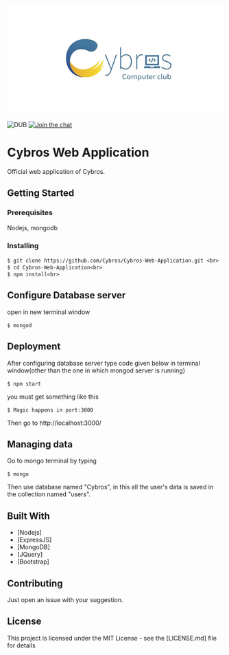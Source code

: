
![Cybros](https://github.com/phunsukwangdu/image/blob/master/cybros.jpg)

![DUB](https://img.shields.io/dub/l/vibe-d.svg?style=flat) [![Join the chat](https://img.shields.io/badge/gitter-join%20chat%20%E2%86%92-brightgreen.svg)](https://gitter.im/LNMIIT-Computer-Club/Lobby)
# Cybros Web Application

Official web application of Cybros.

## Getting Started

### Prerequisites

Nodejs, mongodb

### Installing
```
$ git clone https://github.com/Cybros/Cybros-Web-Application.git <br>
$ cd Cybros-Web-Application<br>
$ npm install<br>
```
## Configure Database server
open in new terminal window
```
$ mongod
```
## Deployment

After configuring database server type code given below in terminal window(other than the one in which mongod server is running)
```
$ npm start
```
you must get something like this
```
$ Magic happens in port:3000
```
Then go to http://localhost:3000/ 

## Managing data

Go to mongo terminal by typing
```
$ mongo
```
Then use database named "Cybros", in this all the user's data is saved in the collection named "users".
## Built With

* [Nodejs]
* [ExpressJS]
* [MongoDB]
* [JQuery]
* [Bootstrap]

## Contributing

Just open an issue with your suggestion.

## License

This project is licensed under the MIT License - see the [LICENSE.md] file for details

